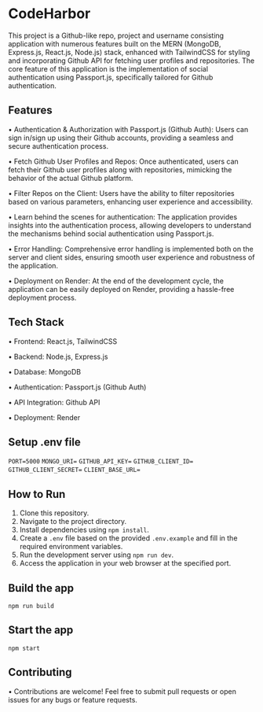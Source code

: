 # CodeHarbor
This project is a Github-like repo, project and username consisting application with numerous features built on the MERN (MongoDB, Express.js, React.js, Node.js) stack, enhanced with TailwindCSS for styling and incorporating Github API for fetching user profiles and repositories. The core feature of this application is the implementation of social authentication using Passport.js, specifically tailored for Github authentication.

## Features
• Authentication & Authorization with Passport.js (Github Auth): Users can sign in/sign up using their Github accounts, providing a seamless and secure authentication process.

• Fetch Github User Profiles and Repos: Once authenticated, users can fetch their Github user profiles along with repositories, mimicking the behavior of the actual Github platform.

• Filter Repos on the Client: Users have the ability to filter repositories based on various parameters, enhancing user experience and accessibility.

• Learn behind the scenes for authentication: The application provides insights into the authentication process, allowing developers to understand the mechanisms behind social authentication using Passport.js.

• Error Handling: Comprehensive error handling is implemented both on the server and client sides, ensuring smooth user experience and robustness of the application.

• Deployment on Render: At the end of the development cycle, the application can be easily deployed on Render, providing a hassle-free deployment process.

## Tech Stack

• Frontend: React.js, TailwindCSS

• Backend: Node.js, Express.js

• Database: MongoDB

• Authentication: Passport.js (Github Auth)

• API Integration: Github API

• Deployment: Render


## Setup .env file
`PORT=5000`
`MONGO_URI=`
`GITHUB_API_KEY=`
`GITHUB_CLIENT_ID=`
`GITHUB_CLIENT_SECRET=`
`CLIENT_BASE_URL=`

## How to Run
1. Clone this repository.
2. Navigate to the project directory.
3. Install dependencies using `npm install`.
4. Create a `.env` file based on the provided `.env.example` and fill in the required environment variables.
5. Run the development server using `npm run dev`.
6. Access the application in your web browser at the specified port.

## Build the app
`npm run build`

## Start the app
`npm start`

## Contributing
• Contributions are welcome! Feel free to submit pull requests or open issues for any bugs or feature requests.
